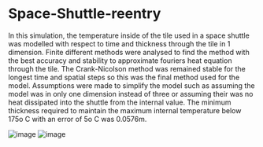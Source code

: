 # Space-Shuttle-reentry
In this simulation, the temperature inside of the tile used in a space shuttle was modelled with respect to time and thickness through the tile in 1 dimension. 
Finite different methods were analysed to find the method with the best accuracy and stability to approximate fouriers heat equation through the tile. 
The Crank-Nicolson method was remained stable for the longest time and spatial steps so this was the final method used for the model. 
Assumptions were made to simplify the model such as assuming the model was in only one dimension instead of three or assuming their was no heat dissipated into the shuttle from the internal value. 
The minimum thickness required to maintain the maximum internal temperature below 175o C with an error of 5o C was 0.0576m.

![image](https://github.com/JuanFran9/Space-Shuttle-reentry/assets/58949950/19ca3752-5ac9-4cbd-a7a2-4a8c74591686)
![image](https://github.com/JuanFran9/Space-Shuttle-reentry/assets/58949950/be6c3f0f-b011-4f9b-9291-e256511cf278)
